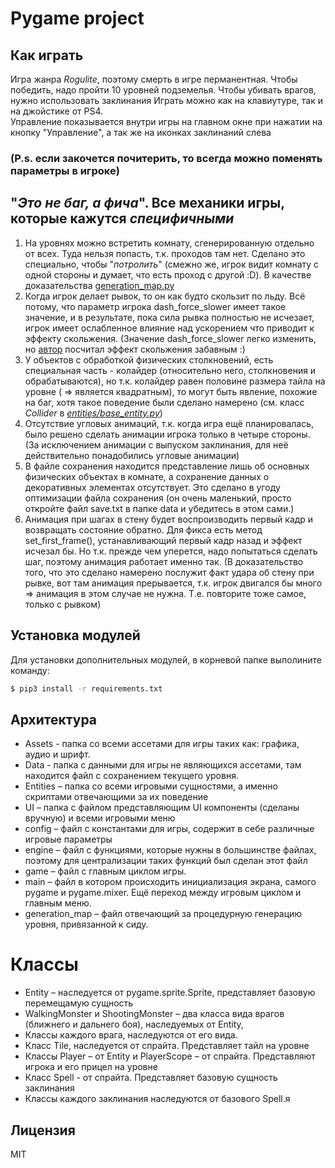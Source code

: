 # Pygame project
## Как играть
Игра жанра _Rogulite_, поэтому смерть в игре перманентная. Чтобы победить, надо пройти 10 уровней подземелья.
Чтобы убивать врагов, нужно использовать заклинания
Играть можно как на клавиутуре, так и на джойстике от PS4.  
Управление показывается внутри игры на главном окне при нажатии на кнопку "Управление", а так же на иконках заклинаний слева
### (P.s. если закочется почитерить, то всегда можно поменять параметры в игроке)

## "_Это не баг, а фича_". Все механики игры, которые кажутся _специфичными_
  1. На уровнях можно встретить комнату, сгенерированную отдельно от всех. Туда нельзя попасть, т.к. проходов там нет.
    Сделано это специально, чтобы "_потролить_" (смежно же, игрок видит комнату с одной стороны и думает, что есть проход с другой :D).
    В качестве доказательства [generation_map.py](https://github.com/Nik4ant/pygame_project/blob/master/generation_map.py)
  2. Когда игрок делает рывок, то он как будто скользит по льду. Всё потому, что параметр игрока dash_force_slower
    имеет такое значение, и в результате, пока сила рывка полностью не исчезает, игрок имеет ослабленное влияние над ускорением
    что приводит к эффекту скольжения. 
(Значение dash_force_slower легко изменить, но [автор](https://github.com/Nik4ant) посчитал эффект скольжения забавным :)
  3.  У объектов с обработкой физических столкновений, есть специальная часть - колайдер (относительно него, столкновения и обрабатываются),
  но т.к. колайдер равен половине размера тайла на уровне ( => является квадратным), то могут быть явление, похожие на баг, хотя такое поведение
  были сделано намерено (см. класс _Collider_ в [_entities/base_entity.py_](https://github.com/Nik4ant/pygame_project/blob/master/entities/base_entity.py))
  4. Отсутствие угловых анимаций, т.к. когда игра ещё планировалась, было решено сделать анимации игрока только в четыре стороны. 
  (За исключением анимации с выпуском заклинания, для неё действительно понадобились угловые анимации)
  5. В файле сохранения находится представление лишь об основных физических объектах в комнате, а 
  сохранение данных о декоративных элементах отсутствует. Это сделано в угоду оптимизации файла сохранения 
  (он очень маленький, просто откройте файл save.txt в папке data и убедитесь в этом сами.)
  6. Анимация при шагах в стену будет воспроизводить первый кадр и возвращать состояние обратно. 
  Для фикса есть метод set_first_frame(), устанавливающий первый кадр назад и эффект исчезал бы. 
  Но т.к. прежде чем уперется, надо попытаться сделать шаг, поэтому анимация работает именно так. 
  (В доказательство того, что это сделано намерено послужит факт удара об стену при рывке, вот там анимация прерывается, т.к.
  игрок двигался бы много => анимация в этом случае не нужна. Т.е. повторите тоже самое, только с рывком)

## Установка модулей
Для установки дополнительных модулей, в корневой папке выполините команду:
```sh
$ pip3 install -r requirements.txt 
```

## Архитектура
 - Assets - папка со всеми ассетами для игры таких как: графика, аудио и шрифт.
 - Data - папка с данными для игры не являющихся ассетами, там находится файл с сохранением текущего уровня.
 - Entities – папка со всеми игровыми сущностями, а именно скриптами отвечающими за их поведение
 - UI – папка с файлом представляющим UI компоненты (сделаны вручную) и всеми игровыми меню
 - config – файл с константами для игры, содержит в себе различные игровые параметры
 - engine – файл с функциями, которые нужны в большинстве файлах, поэтому для централизации таких функций был сделан этот файл
 - game – файл с главным циклом игры.
 - main – файл в котором происходить инициализация экрана, самого pygame и pygame.mixer. 
   Ещё переход между игровым циклом и главным меню.
 - generation_map – файл отвечающий за процедурную генерацию уровня, привязанной к сиду.

# Классы
  - Entity – наследуется от pygame.sprite.Sprite, представляет базовую перемещамую сущность
  - WalkingMonster и ShootingMonster – два класса вида врагов (ближнего и дальнего боя), наследуемых от Entity,
  - Классы каждого врага, наследуются от его вида.
  - Класс Tile, наследуется от спрайта. Представляет тайл на уровне
  - Классы Player – от Entity и PlayerScope – от спрайта. Представляют игрока и его прицел на уровне
  - Класс Spell - от спрайта. Представляет базовую сущность заклинания
  - Классы каждого заклинания наследуются от базового Spell.я

Лицензия
----
MIT
